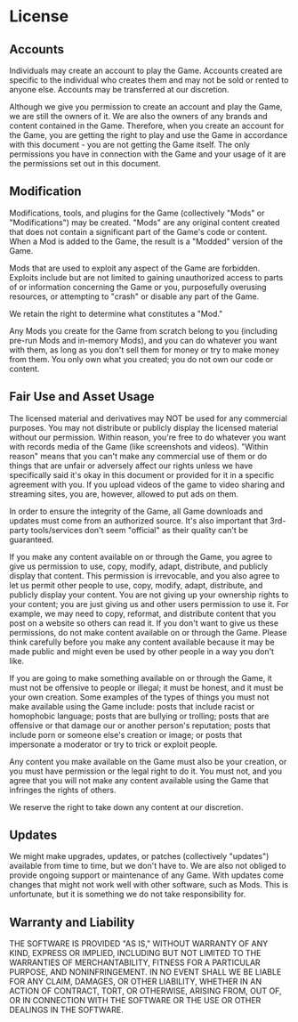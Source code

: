 # License

## Accounts

Individuals may create an account to play the Game. Accounts created are specific to the individual who creates them and may not be sold or rented to anyone else. Accounts may be transferred at our discretion.

Although we give you permission to create an account and play the Game, we are still the owners of it. We are also the owners of any brands and content contained in the Game. Therefore, when you create an account for the Game, you are getting the right to play and use the Game in accordance with this document - you are not getting the Game itself. The only permissions you have in connection with the Game and your usage of it are the permissions set out in this document.

## Modification

Modifications, tools, and plugins for the Game (collectively "Mods" or "Modifications") may be created. "Mods" are any original content created that does not contain a significant part of the Game's code or content. When a Mod is added to the Game, the result is a "Modded" version of the Game.

Mods that are used to exploit any aspect of the Game are forbidden. Exploits include but are not limited to gaining unauthorized access to parts of or information concerning the Game or you, purposefully overusing resources, or attempting to "crash" or disable any part of the Game.

We retain the right to determine what constitutes a "Mod."

Any Mods you create for the Game from scratch belong to you (including pre-run Mods and in-memory Mods), and you can do whatever you want with them, as long as you don't sell them for money or try to make money from them. You only own what you created; you do not own our code or content.

## Fair Use and Asset Usage

The licensed material and derivatives may NOT be used for any commercial purposes. You may not distribute or publicly display the licensed material without our permission. Within reason, you're free to do whatever you want with records media of the Game (like screenshots and videos). "Within reason" means that you can't make any commercial use of them or do things that are unfair or adversely affect our rights unless we have specifically said it's okay in this document or provided for it in a specific agreement with you. If you upload videos of the game to video sharing and streaming sites, you are, however, allowed to put ads on them.

In order to ensure the integrity of the Game, all Game downloads and updates must come from an authorized source. It's also important that 3rd-party tools/services don't seem "official" as their quality can't be guaranteed.

If you make any content available on or through the Game, you agree to give us permission to use, copy, modify, adapt, distribute, and publicly display that content. This permission is irrevocable, and you also agree to let us permit other people to use, copy, modify, adapt, distribute, and publicly display your content. You are not giving up your ownership rights to your content; you are just giving us and other users permission to use it. For example, we may need to copy, reformat, and distribute content that you post on a website so others can read it. If you don't want to give us these permissions, do not make content available on or through the Game. Please think carefully before you make any content available because it may be made public and might even be used by other people in a way you don't like.

If you are going to make something available on or through the Game, it must not be offensive to people or illegal; it must be honest, and it must be your own creation. Some examples of the types of things you must not make available using the Game include: posts that include racist or homophobic language; posts that are bullying or trolling; posts that are offensive or that damage our or another person's reputation; posts that include porn or someone else's creation or image; or posts that impersonate a moderator or try to trick or exploit people.

Any content you make available on the Game must also be your creation, or you must have permission or the legal right to do it. You must not, and you agree that you will not make any content available using the Game that infringes the rights of others.

We reserve the right to take down any content at our discretion.

## Updates

We might make upgrades, updates, or patches (collectively "updates") available from time to time, but we don't have to. We are also not obliged to provide ongoing support or maintenance of any Game. With updates come changes that might not work well with other software, such as Mods. This is unfortunate, but it is something we do not take responsibility for.

## Warranty and Liability

THE SOFTWARE IS PROVIDED "AS IS," WITHOUT WARRANTY OF ANY KIND, EXPRESS OR IMPLIED, INCLUDING BUT NOT LIMITED TO THE WARRANTIES OF MERCHANTABILITY, FITNESS FOR A PARTICULAR PURPOSE, AND NONINFRINGEMENT. IN NO EVENT SHALL WE BE LIABLE FOR ANY CLAIM, DAMAGES, OR OTHER LIABILITY, WHETHER IN AN ACTION OF CONTRACT, TORT, OR OTHERWISE, ARISING FROM, OUT OF, OR IN CONNECTION WITH THE SOFTWARE OR THE USE OR OTHER DEALINGS IN THE SOFTWARE.
